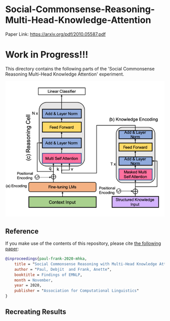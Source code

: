 # Social-Commonsense-Reasoning-Multi-Head-Knowledge-Attention
Paper Link: https://arxiv.org/pdf/2010.05587.pdf
# Work in Progress!!!

This directory contains the following parts of the 'Social Commonsense Reasoning Multi-Head Knowledge Attention' experiment. 

<p align="center">
  <img src="model_emlp.png" alt="MHKA">
</p>

## Reference

If you make use of the contents of this repository, please cite [the following paper](https://www.aclweb.org/anthology/N19-1368):

```bib
@inproceedings{paul-frank-2020-mhka,
    title = "Social Commonsense Reasoning with Multi-Head Knowledge Attention",
    author = "Paul, Debjit  and Frank, Anette",
    booktitle = Findings of EMNLP,
    month = November,
    year = 2020,
    publisher = "Association for Computational Linguistics"
}
```

## Recreating Results
